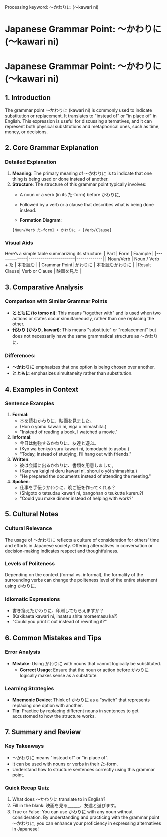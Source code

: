 Processing keyword: ～かわりに (〜kawari ni)
# Japanese Grammar Point: ～かわりに (〜kawari ni)
# Japanese Grammar Point: ～かわりに (～kawari ni)
## 1. Introduction
The grammar point ～かわりに (kawari ni) is commonly used to indicate substitution or replacement. It translates to "instead of" or "in place of" in English. This expression is useful for discussing alternatives, and it can represent both physical substitutions and metaphorical ones, such as time, money, or decisions.
## 2. Core Grammar Explanation
### Detailed Explanation
1. **Meaning**: The primary meaning of ～かわりに is to indicate that one thing is being used or done instead of another. 
2. **Structure**: The structure of this grammar point typically involves:
   - A noun or a verb (in its た-form) before かわりに,
   - Followed by a verb or a clause that describes what is being done instead.
  
   - **Formation Diagram**:
   ```
   [Noun/Verb た-form] + かわりに + [Verb/Clause]
   ```
### Visual Aids
Here’s a simple table summarizing its structure:
| Part         | Form                  | Example     |
|--------------|-----------------------|-------------|
| Noun/Verb    | Noun / Verb + た       | 本を読む    |
| Grammar Point| かわりに              | 本を読むかわりに |
| Result Clause| Verb or Clause         | 映画を見た   |
## 3. Comparative Analysis
### Comparison with Similar Grammar Points
- **とともに (to tomo ni)**: This means "together with" and is used when two actions or states occur simultaneously, rather than one replacing the other.
- **代わり (かわり, kawari)**: This means "substitute" or "replacement" but does not necessarily have the same grammatical structure as ～かわりに.
### Differences:
- **～かわりに** emphasizes that one option is being chosen over another.
- **とともに** emphasizes simultaneity rather than substitution.
## 4. Examples in Context
### Sentence Examples
1. **Formal**:
   - 本を読むかわりに、映画を見ました。
   - (Hon o yomu kawari ni, eiga o mimashita.)
   - "Instead of reading a book, I watched a movie."
2. **Informal**:
   - 今日は勉強するかわりに、友達と遊ぶ。
   - (Kyō wa benkyō suru kawari ni, tomodachi to asobu.)
   - "Today, instead of studying, I’ll hang out with friends."
3. **Written**:
   - 彼は会議に出るかわりに、書類を用意しました。
   - (Kare wa kaigi ni deru kawari ni, shorui o yōi shimashita.)
   - "He prepared the documents instead of attending the meeting."
4. **Spoken**:
   - 仕事を手伝うかわりに、晩ご飯を作ってくれる？
   - (Shigoto o tetsudau kawari ni, bangohan o tsukutte kureru?)
   - "Could you make dinner instead of helping with work?"
## 5. Cultural Notes
### Cultural Relevance
The usage of ～かわりに reflects a culture of consideration for others' time and efforts in Japanese society. Offering alternatives in conversation or decision-making indicates respect and thoughtfulness. 
### Levels of Politeness
Depending on the context (formal vs. informal), the formality of the surrounding verbs can change the politeness level of the entire statement using かわりに. 
### Idiomatic Expressions
- 書き換えたかわりに、印刷してもらえますか？
- (Kakikaeta kawari ni, insatsu shite moraemasu ka?)
- "Could you print it out instead of rewriting it?"
## 6. Common Mistakes and Tips
### Error Analysis
- **Mistake**: Using かわりに with nouns that cannot logically be substituted.
  - **Correct Usage**: Ensure that the noun or action before かわりに logically makes sense as a substitute.
### Learning Strategies
- **Mnemonic Device**: Think of かわりに as a "switch" that represents replacing one option with another.
- **Tip**: Practice by replacing different nouns in sentences to get accustomed to how the structure works.
## 7. Summary and Review
### Key Takeaways
- ～かわりに means "instead of" or "in place of".
- It can be used with nouns or verbs in their た-form.
- Understand how to structure sentences correctly using this grammar point.
### Quick Recap Quiz
1. What does ～かわりに translate to in English?
2. Fill in the blank: 映画を見る______、友達と遊びます。
3. True or False: You can use かわりに with any noun without consideration.
By understanding and practicing with the grammar point ～かわりに, you can enhance your proficiency in expressing alternatives in Japanese!
